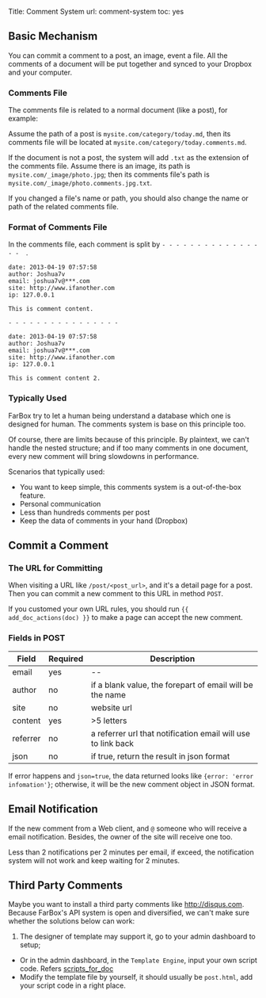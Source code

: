 Title: Comment System
url: comment-system
toc: yes

## Basic Mechanism

You can commit a comment to a post, an image, event a file. All the comments of a document will be put together and synced to your Dropbox and your computer.


### Comments File

The comments file is related to a normal document (like a post), for example:

Assume the path of a post is `mysite.com/category/today.md`, then its comments file will be located at `mysite.com/category/today.comments.md`.

If the document is not a post, the system will add `.txt` as the extension of the comments file. Assume there is an image, its path is `mysite.com/_image/photo.jpg`; then its comments file's path is `mysite.com/_image/photo.comments.jpg.txt`.

If you changed a file's  name or path, you should also change the name or path of the related comments file.


### Format of Comments File

In the comments file, each comment is split by `- - - - - - - - - - - - - - - -  `.

```
date: 2013-04-19 07:57:58
author: Joshua7v
email: joshua7v@***.com
site: http://www.ifanother.com
ip: 127.0.0.1

This is comment content.

- - - - - - - - - - - - - - - -

date: 2013-04-19 07:57:58
author: Joshua7v
email: joshua7v@***.com
site: http://www.ifanother.com
ip: 127.0.0.1

This is comment content 2.

```


###  Typically  Used

FarBox try to let a human being understand a database which one is designed for human. The comments system is base on this principle too.

Of course, there are limits because of this principle. By plaintext, we can't handle the nested structure; and if too many comments in one document, every new comment will bring slowdowns in performance.

Scenarios that typically used:

- You want to keep simple, this comments system is a out-of-the-box feature.
- Personal communication
- Less than hundreds comments per post
- Keep the data of comments in your hand (Dropbox)


## Commit a Comment

### The URL for Committing

When visiting a URL like `/post/<post_url>`, and it's a detail page for a post. Then you can commit a new comment to this URL in method `POST`.

If you customed your own URL rules, you should run `{{ add_doc_actions(doc) }}` to make a page can accept the new comment.


### Fields in POST


| Field | Required | Description | 
| ---- | ---- | ---- |
| email | yes| -- | 
| author |  no | if a blank value, the forepart of email will be the name | 
| site | no | website url|
| content | yes | >5 letters |
| referrer | no | a referrer url that notification email will use to link back |
| json | no | if true, return the result in json format |


If error happens and `json=true`, the data returned looks like `{error: 'error infomation'}`; otherwise, it will be the new comment object in JSON format.


## Email Notification

If the new comment from a Web client, and `@` someone who will receive a email notification. Besides, the owner of the site will receive one too.

Less than 2 notifications per 2 minutes per email, if exceed, the notification system will not work and keep waiting for 2 minutes.

## Third Party Comments

Maybe you want to install a third party comments like <http://disqus.com>. Because FarBox's API system is open and diversified, we can't make sure whether the solutions below can work:

1. The designer of template may support it, go to your admin dashboard to setup;
- Or in the admin dashboard, in the `Template Engine`, input your own script code. Refers [scripts_for_doc](http://doc.farbox.com/read/site-configs#toc_19)
- Modify the template file by yourself, it should usually be `post.html`, add your script code in a right place.



